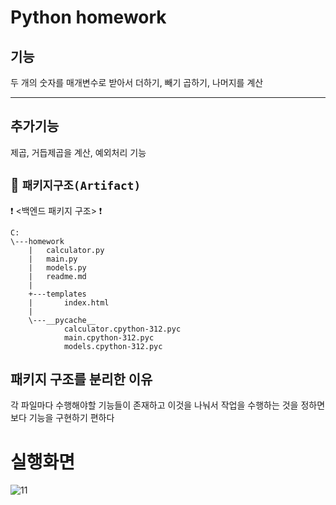 # Python homework
## 기능 
두 개의 숫자를 매개변수로 받아서 더하기, 빼기 곱하기, 나머지를 계산 
<hr>

## 추가기능 
제곱, 거듭제곱을 계산, 예외처리 기능

## 📂 `패키지구조(Artifact)` 
❗ <백엔드 패키지 구조> ❗
```
C:
\---homework
    |   calculator.py
    |   main.py
    |   models.py
    |   readme.md
    |
    +---templates
    |       index.html
    |
    \---__pycache__
            calculator.cpython-312.pyc
            main.cpython-312.pyc
            models.cpython-312.pyc
```

## 패키지 구조를 분리한 이유
각 파일마다 수행해야할 기능들이 존재하고 이것을 나눠서 작업을 수행하는 것을 정하면 보다  기능을 구현하기 편하다 

# 실행화면

![11](https://github.com/user-attachments/assets/cba87688-57c5-4409-8b8a-af0e04743205)
